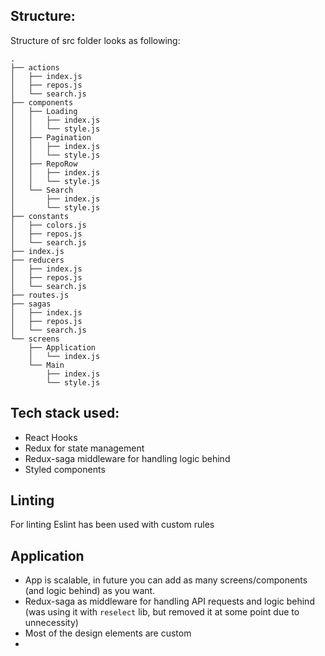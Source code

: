 ## Structure: 
Structure of src folder looks as following: 
```
.
├── actions
│   ├── index.js
│   ├── repos.js
│   └── search.js
├── components
│   ├── Loading
│   │   ├── index.js
│   │   └── style.js
│   ├── Pagination
│   │   ├── index.js
│   │   └── style.js
│   ├── RepoRow
│   │   ├── index.js
│   │   └── style.js
│   └── Search
│       ├── index.js
│       └── style.js
├── constants
│   ├── colors.js
│   ├── repos.js
│   └── search.js
├── index.js
├── reducers
│   ├── index.js
│   ├── repos.js
│   └── search.js
├── routes.js
├── sagas
│   ├── index.js
│   ├── repos.js
│   └── search.js
└── screens
    ├── Application
    │   └── index.js
    └── Main
        ├── index.js
        └── style.js
```

## Tech stack used:
- React Hooks
- Redux for state management
- Redux-saga middleware for handling logic behind
- Styled components

## Linting
For linting Eslint has been used with custom rules

## Application
- App is scalable, in future you can add as many screens/components (and logic behind) as you want.
- Redux-saga as middleware for handling API requests and logic behind (was using it with `reselect` lib, but removed it at some point due to unnecessity)
- Most of the design elements are custom
- 
